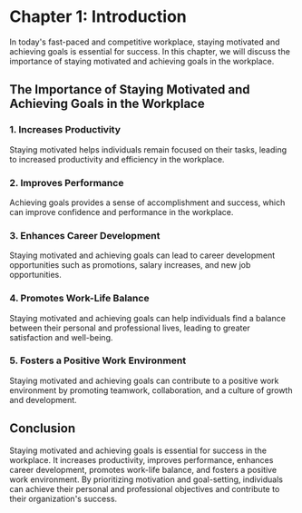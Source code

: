 Chapter 1: Introduction
=======================

In today's fast-paced and competitive workplace, staying motivated and achieving goals is essential for success. In this chapter, we will discuss the importance of staying motivated and achieving goals in the workplace.

The Importance of Staying Motivated and Achieving Goals in the Workplace
------------------------------------------------------------------------

### 1. Increases Productivity

Staying motivated helps individuals remain focused on their tasks, leading to increased productivity and efficiency in the workplace.

### 2. Improves Performance

Achieving goals provides a sense of accomplishment and success, which can improve confidence and performance in the workplace.

### 3. Enhances Career Development

Staying motivated and achieving goals can lead to career development opportunities such as promotions, salary increases, and new job opportunities.

### 4. Promotes Work-Life Balance

Staying motivated and achieving goals can help individuals find a balance between their personal and professional lives, leading to greater satisfaction and well-being.

### 5. Fosters a Positive Work Environment

Staying motivated and achieving goals can contribute to a positive work environment by promoting teamwork, collaboration, and a culture of growth and development.

Conclusion
----------

Staying motivated and achieving goals is essential for success in the workplace. It increases productivity, improves performance, enhances career development, promotes work-life balance, and fosters a positive work environment. By prioritizing motivation and goal-setting, individuals can achieve their personal and professional objectives and contribute to their organization's success.
